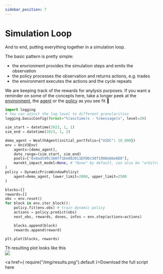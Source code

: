 ```yaml
---
sidebar_position: 7
---
```


# Simulation Loop

And to end, putting everything together in a simulation loop.

The basic pattern is pretty simple:
- the envrionment provides the simulation steps and emits the observation
- the policy processes the observation and returns actions, e.g. trades
- the environment executes the actions and the cycle repeats

We are keeping track of the rewards for anylysis purposes. If you want a reminder on some of the concepts here, take a longer peek at the [environment](./environments/UniswapV3#show-me-the-code), the [agent](./Agents#creating-your-own-agent) or the [policy](./Policies#training) as you see fit 🙂

```python
import logging
# You can adjust the log level to different granularities
logging.basicConfig(format="%(asctime)s - %(message)s", level=20)

sim_start = datetime(2023, 1, 1)
sim_end = datetime(2023, 1, 2)

demo_agent = WealthAgent(initial_portfolio={"USDC": 10_000})
env = UniV3Env(
    agents=[demo_agent],
    date_range=(sim_start, sim_end)
    pools=["0x8ad599c3A0ff1De082011EFDDc58f1908eb6e6D8"],
    marekt_impact_model=None, # "None" by default, can also be "arbitrage or others
)
policy = DynamicPriceWindowPolicy(
    agent=demo_agent, lower_limit=2000, upper_limit=2500
)

blocks=[]
rewards=[]
obs = env.reset()
for block in env.iter_block():
    policy.fit(env.obs) # train dynamic policy
    actions = policy.predict(obs)
    next_obs, rewards, dones, infos = env.step(actions=actions)

    blocks.append(block)
    rewards.append(reward)

plt.plot(blocks, rewards)
```

Th resulting plot looks like this  
![](/img/results.png)


<a href={ require("/img/results.png").default }>Download the full script here</a>